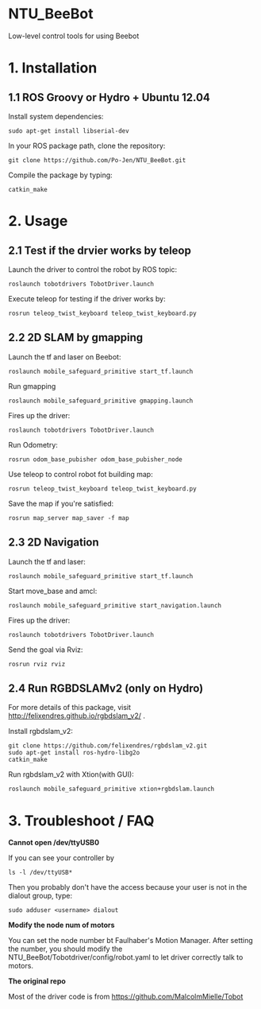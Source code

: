 # NTU_BeeBot
Low-level control tools for using Beebot

# 1. Installation

## 1.1 ROS Groovy or Hydro + Ubuntu 12.04
Install system dependencies:

	sudo apt-get install libserial-dev

In your ROS package path, clone the repository: 

	git clone https://github.com/Po-Jen/NTU_BeeBot.git

Compile the package by typing:

	catkin_make

# 2. Usage

## 2.1 Test if the drvier works by teleop	
Launch the driver to control the robot by ROS topic:

	roslaunch tobotdrivers TobotDriver.launch
	
Execute teleop for testing if the driver works by:

	rosrun teleop_twist_keyboard teleop_twist_keyboard.py

## 2.2 2D SLAM by gmapping
Launch the tf and laser on Beebot:

	roslaunch mobile_safeguard_primitive start_tf.launch

Run gmapping
	
	roslaunch mobile_safeguard_primitive gmapping.launch

Fires up the driver:

	roslaunch tobotdrivers TobotDriver.launch

Run Odometry:

	rosrun odom_base_pubisher odom_base_pubisher_node 

Use teleop to control robot fot building map:

	rosrun teleop_twist_keyboard teleop_twist_keyboard.py

Save the map if you're satisfied:

	rosrun map_server map_saver -f map


## 2.3 2D Navigation
Launch the tf and laser:

	roslaunch mobile_safeguard_primitive start_tf.launch

Start move_base and amcl:

	roslaunch mobile_safeguard_primitive start_navigation.launch

Fires up the driver:

	roslaunch tobotdrivers TobotDriver.launch

Send the goal via Rviz:

	rosrun rviz rviz

## 2.4 Run RGBDSLAMv2 (only on Hydro)
For more details of this package, visit http://felixendres.github.io/rgbdslam_v2/ .

Install rgbdslam_v2:

	git clone https://github.com/felixendres/rgbdslam_v2.git
	sudo apt-get install ros-hydro-libg2o
	catkin_make

Run rgbdslam_v2 with Xtion(with GUI):

	roslaunch mobile_safeguard_primitive xtion+rgbdslam.launch

# 3. Troubleshoot / FAQ

**Cannot open /dev/ttyUSB0**

If you can see your controller by 

	ls -l /dev/ttyUSB*
	
Then you probably don't have the access because your user is not in the dialout group, type:

	sudo adduser <username> dialout

**Modify the node num of motors**

You can set the node number bt Faulhaber's Motion Manager. 
After setting the number, you should modify the NTU_BeeBot/Tobotdriver/config/robot.yaml to let driver correctly talk to motors.

**The original repo**

Most of the driver code is from https://github.com/MalcolmMielle/Tobot
